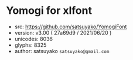 # Yomogi for xlfont

 - src: https://github.com/satsuyako/YomogiFont
 - version: v3.00 ( 27a69d9 / 2021/06/20 )
 - unicodes: 8036
 - glyphs: 8325
 - author: satsuyako `satsuyako@gmail.com`
